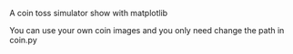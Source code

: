 A coin toss simulator show with matplotlib

You can use your own coin images and you only need change the path in coin.py
